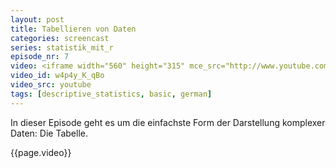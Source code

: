 ```yaml
---
layout: post
title: Tabellieren von Daten
categories: screencast
series: statistik_mit_r
episode_nr: 7
video: <iframe width="560" height="315" mce_src="http://www.youtube.com/embed/w4p4y_K_qBo" frameborder="0" allowfullscreen="" src="http://www.youtube.com/embed/w4p4y_K_qBo"></iframe>
video_id: w4p4y_K_qBo
video_src: youtube
tags: [descriptive_statistics, basic, german]
---
```


In dieser Episode geht es um die einfachste Form der Darstellung komplexer Daten: Die Tabelle.
<!--more-->
{{page.video}}
